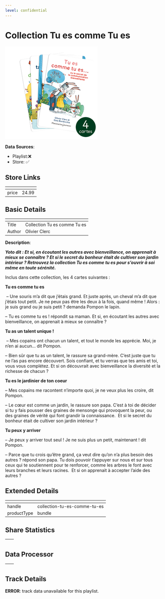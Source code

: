 ```yaml
---
level: confidential
---
```

# Collection Tu es comme Tu es

![card_[dpu2e].png](../../img/cards/card_[dpu2e].png)

**Data Sources**: 

- Playlist:❌
- Store: ✅


## Store Links

| <!-- --> | <!-- --> |
| - | - |
| price | 24.99 |


## Basic Details

| <!-- --> | <!-- --> |
| - | - |
| Title | Collection Tu es comme Tu es |
| Author | Olivier Clerc |

**Description**:

_**Yoto dit : Et si, en écoutant les autres avec bienveillance, on apprenait à mieux se connaître ? Et si le secret du bonheur était de cultiver son jardin intérieur ? Retrouvez la collection Tu es comme tu es pour s’ouvrir à soi même en toute sérénité.**_

Inclus dans cette collection, les 4 cartes suivantes :  

**Tu es comme tu es**

 – Une souris m’a dit que j’étais grand. Et juste après, un cheval m’a dit que j’étais tout petit. Je ne peux pas être les deux à la fois, quand même ! Alors : je suis grand ou je suis petit ? demanda Pompon le lapin.

– Tu es comme tu es ! répondit sa maman. Et si, en écoutant les autres avec bienveillance, on apprenait à mieux se connaître ?  

**Tu as un talent unique !**

 – Mes copains ont chacun un talent, et tout le monde les apprécie. Moi, je n’en ai aucun... dit Pompon.

– Bien sûr que tu as un talent, le rassure sa grand-mère. C’est juste que tu ne l’as pas encore découvert. Sois confiant, et tu verras que tes amis et toi, vous vous complétez. Et si on découvrait avec bienveillance la diversité et la richesse de chacun ?  

**Tu es le jardinier de ton coeur**  

– Mes copains me racontent n’importe quoi, je ne veux plus les croire, dit Pompon.

– Le cœur est comme un jardin, le rassure son papa. C’est à toi de décider si tu y fais pousser des graines de mensonge qui provoquent la peur, ou des graines de vérité qui font grandir la connaissance.  Et si le secret du bonheur était de cultiver son jardin intérieur ?  

**Tu peux y arriver**

– Je peux y arriver tout seul ! Je ne suis plus un petit, maintenant ! dit Pompon.

– Parce que tu crois qu’être grand, ça veut dire qu’on n’a plus besoin des autres ? répond son papa. Tu dois pouvoir t’appuyer sur nous et sur tous ceux qui te soutiennent pour te renforcer, comme les arbres le font avec leurs branches et leurs racines.  Et si on apprenait à accepter l’aide des autres ?


## Extended Details

| <!-- --> | <!-- --> |
| - | - |
| handle | collection-tu-es-comme-tu-es |
| productType | bundle |


## Share Statistics

| <!-- --> | <!-- --> |
| - | - |


## Data Processor

| <!-- --> | <!-- --> |
| - | - |


## Track Details

**ERROR**: track data unavailable for this playlist.
